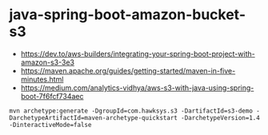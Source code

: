 # java-spring-boot-amazon-bucket-s3

* https://dev.to/aws-builders/integrating-your-spring-boot-project-with-amazon-s3-3e3
* https://maven.apache.org/guides/getting-started/maven-in-five-minutes.html
* https://medium.com/analytics-vidhya/aws-s3-with-java-using-spring-boot-7f6fcf734aec

```
mvn archetype:generate -DgroupId=com.hawksys.s3 -DartifactId=s3-demo -DarchetypeArtifactId=maven-archetype-quickstart -DarchetypeVersion=1.4 -DinteractiveMode=false
```
